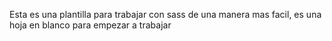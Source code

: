 Esta es una plantilla para trabajar con sass de una manera mas facil, es una hoja en blanco para empezar a trabajar